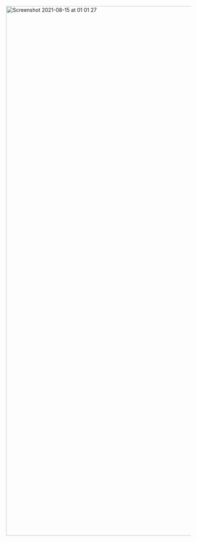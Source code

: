 <img width="1440" alt="Screenshot 2021-08-15 at 01 01 27" src="https://user-images.githubusercontent.com/61576355/129715695-ea3b5222-e07d-4d54-8cc7-6019805bed68.png">
